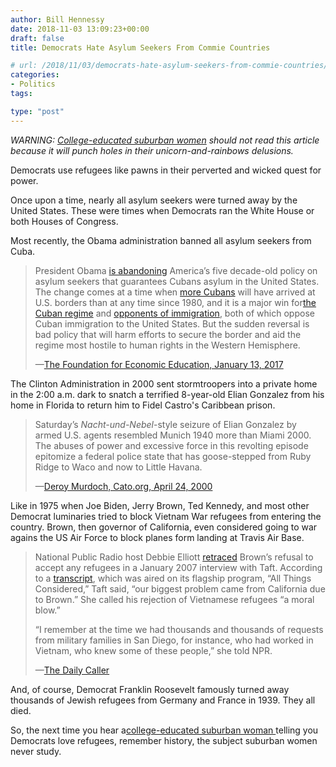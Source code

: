 ```yaml
---
author: Bill Hennessy
date: 2018-11-03 13:09:23+00:00
draft: false
title: Democrats Hate Asylum Seekers From Commie Countries

# url: /2018/11/03/democrats-hate-asylum-seekers-from-commie-countries/
categories:
- Politics
tags:

type: "post"
---
```





_WARNING: [College-educated suburban women](https://www.hennessysview.com/2018/10/20/are-these-woman-as-stupid-as-they-say/) should not read this article because it will punch holes in their unicorn-and-rainbows delusions._







Democrats use refugees like pawns in their perverted and wicked quest for power.







Once upon a time, nearly all asylum seekers were turned away by the United States. These were times when Democrats ran the White House or both Houses of Congress.







Most recently, the Obama administration banned all asylum seekers from Cuba.







> President Obama [is abandoning](https://www.whitehouse.gov/the-press-office/2017/01/12/statement-president-cuban-immigration-policy) America’s five decade-old policy on asylum seekers that guarantees Cubans asylum in the United States. The change comes at a time when [more Cubans](https://www.cato.org/blog/dont-exaggerate-cuban-immigration-surge) will have arrived at U.S. borders than at any time since 1980, and it is a major win for[the Cuban regime](https://www.mcclatchydc.com/news/politics-government/white-house/article96027992.html) and [opponents of immigration](https://cis.org/A-Pen-and-a-Phone-79-immigration-actions-the-next-president-can-take), both of which oppose Cuban immigration to the United States. But the sudden reversal is bad policy that will harm efforts to secure the border and aid the regime most hostile to human rights in the Western Hemisphere.
> 
> —[The Foundation for Economic Education, January 13, 2017](https://www.valuewalk.com/2017/01/cuban-asylum-seekers/)







The Clinton Administration in 2000 sent stormtroopers into a private home in the 2:00 a.m. dark to snatch a terrified 8-year-old Elian Gonzalez from his home in Florida to return him to Fidel Castro's Caribbean prison.







> Saturday’s _Nacht-und-Nebel_-style seizure of Elian Gonzalez by armed U.S. agents resembled Munich 1940 more than Miami 2000. The abuses of power and excessive force in this revolting episode epitomize a federal police state that has goose-stepped from Ruby Ridge to Waco and now to Little Havana.
> 
> —[Deroy Murdoch, Cato.org, April 24, 2000](https://www.cato.org/publications/commentary/clinton-regime-outdoes-itself-snatching-elian-gonzalez)







Like in 1975 when Joe Biden, Jerry Brown, Ted Kennedy, and most other Democrat luminaries tried to block Vietnam War refugees from entering the country. Brown, then governor of California, even considered going to war agains the US Air Force to block planes form landing at Travis Air Base.







> National Public Radio host Debbie Elliott [retraced](https://www.npr.org/templates/story/story.php?storyId=6855407) Brown’s refusal to accept any refugees in a January 2007 interview with Taft. According to a [transcript](https://www.npr.org/templates/story/story.php?storyId=6855407), which was aired on its flagship program, “All Things Considered,” Taft said, “our biggest problem came from California due to Brown.” She called his rejection of Vietnamese refugees “a moral blow.”
> 
> “I remember at the time we had thousands and thousands of requests from military families in San Diego, for instance, who had worked in Vietnam, who knew some of these people,” she told NPR.
> 
> —[The Daily Caller](https://dailycaller.com/2017/01/29/flashback-when-liberal-democrats-opposed-refugees-and-even-orphans/)







And, of course, Democrat Franklin Roosevelt famously turned away thousands of Jewish refugees from Germany and France in 1939. They all died.







So, the next time you hear a[college-educated suburban woman ](https://www.hennessysview.com/2018/10/20/are-these-woman-as-stupid-as-they-say/)telling you Democrats love refugees, remember history, the subject suburban women never study. 



